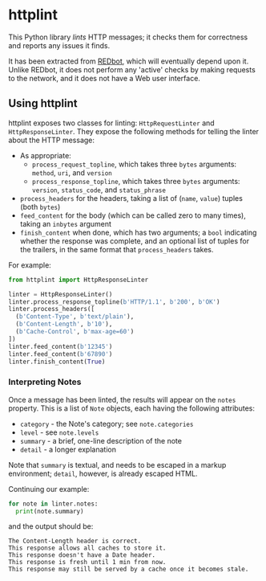 
# httplint

This Python library _lints_ HTTP messages; it checks them for correctness and reports any issues it finds.

It has been extracted from [REDbot](https://redbot.org/), which will eventually depend upon it. Unlike REDbot, it does not perform any 'active' checks by making requests to the network, and it does not have a Web user interface.


## Using httplint

httplint exposes two classes for linting: `HttpRequestLinter` and `HttpResponseLinter`. They expose the following methods for telling the linter about the HTTP message:

* As appropriate:
  * `process_request_topline`, which takes three `bytes` arguments: `method`, `uri`, and `version`
  * `process_response_topline`, which takes three `bytes` arguments: `version`, `status_code`, and `status_phrase`
* `process_headers` for the headers, taking a list of (`name`, `value`) tuples (both `bytes`)
* `feed_content` for the body (which can be called zero to many times), taking an `inbytes` argument
* `finish_content` when done, which has two arguments; a `bool` indicating whether the response was complete, and an optional list of tuples for the trailers, in the same format that `process_headers` takes.

For example:

~~~ python
from httplint import HttpResponseLinter

linter = HttpResponseLinter()
linter.process_response_topline(b'HTTP/1.1', b'200', b'OK')
linter.process_headers([
  (b'Content-Type', b'text/plain'),
  (b'Content-Length', b'10'),
  (b'Cache-Control', b'max-age=60')
])
linter.feed_content(b'12345')
linter.feed_content(b'67890')
linter.finish_content(True)
~~~

### Interpreting Notes

Once a message has been linted, the results will appear on the `notes` property. This is a list of `Note` objects, each having the following attributes:

* `category` - the Note's category; see `note.categories`
* `level` - see `note.levels`
* `summary` - a brief, one-line description of the note
* `detail` - a longer explanation

Note that `summary` is textual, and needs to be escaped in a markup environment; `detail`, however, is already escaped HTML.

Continuing our example:

~~~ python
for note in linter.notes:
  print(note.summary)
~~~

and the output should be:

~~~
The Content-Length header is correct.
This response allows all caches to store it.
This response doesn't have a Date header.
This response is fresh until 1 min from now.
This response may still be served by a cache once it becomes stale.
~~~
